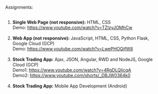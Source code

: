 Assignments:
<br/><br/>
1) **Single Web Page (not responsive):** HTML, CSS <br/>Demo: https://www.youtube.com/watch?v=TZIzyJOMhCw<br/><br/>
3) **Web App (not responsive):** JavaScript, HTML, CSS, Python Flask, Google Cloud (GCP) <br/>Demo: https://www.youtube.com/watch?v=LwePHOQjfW8<br/><br/>
4) **Stock Trading App:** Ajax, JSON, Angular, RWD and NodeJS, Google Cloud (GCP) <br/>Demo1: https://www.youtube.com/watch?v=4RgDLQljcqA <br/>Demo2: https://www.youtube.com/shorts/_DBJW0364k0 <br/><br/>
5) **Stock Trading App:** Mobile App Development (Android) <br/><br/>
